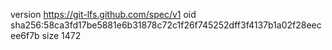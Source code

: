 version https://git-lfs.github.com/spec/v1
oid sha256:58ca3fd17be5881e6b31878c72c1f26f745252dff3f4137b1a02f28eecee6f7b
size 1472
